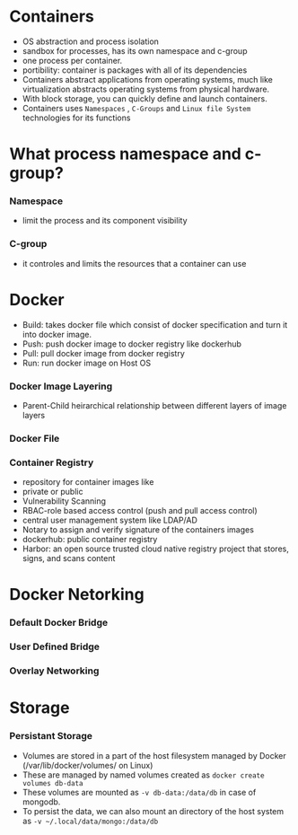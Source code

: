 # Containers
- OS abstraction and process isolation
- sandbox for processes, has its own namespace and c-group
- one process per container.
- portibility: container is packages with all of its dependencies
- Containers abstract applications from operating systems, much like virtualization abstracts operating systems from physical hardware.
- With block storage, you can quickly define and launch containers.
- Containers uses `Namespaces` , `C-Groups` and `Linux file System` technologies for its functions
# What process namespace and c-group?
### Namespace
- limit the process and its component visibility
### C-group
- it controles and limits the resources that a container can use
# Docker
- Build: takes docker file which consist of docker specification and turn it into docker image.
- Push: push docker image to docker registry like dockerhub
- Pull: pull docker image from docker registry
- Run: run docker image on Host OS

### Docker Image Layering
- Parent-Child heirarchical relationship between different layers of image layers
### Docker File

### Container Registry
- repository for container images like
- private or public
- Vulnerability Scanning
- RBAC-role based access control (push and pull access control)
- central user management system like LDAP/AD
- Notary to assign and verify signature of the containers images
- dockerhub: public container registry
- Harbor: an open source trusted cloud native registry project that stores, signs, and scans content

# Docker Netorking
### Default Docker Bridge
### User Defined Bridge
### Overlay Networking

# Storage
### Persistant Storage
- Volumes are stored in a part of the host filesystem managed by Docker (/var/lib/docker/volumes/ on Linux)
- These are managed by named volumes created as `docker create volumes db-data`
- These volumes are mounted as `-v db-data:/data/db` in case of mongodb.
- To persist the data, we can also mount an directory of the host system as `-v ~/.local/data/mongo:/data/db`
